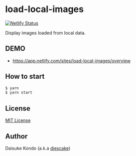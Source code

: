 # load-local-images

[![Netlify Status](https://api.netlify.com/api/v1/badges/c564b8ae-8a72-42e2-8ea1-842ab0ba068e/deploy-status)](https://app.netlify.com/sites/load-local-images/deploys)

Display images loaded from local data.

## DEMO

* https://app.netlify.com/sites/load-local-images/overview

## How to start

```sh
$ yarn
$ yarn start
```

## License

[MIT License](https://github.com/diescake/igata/blob/master/LICENSE)

## Author

Daisuke Kondo (a.k.a [diescake](https://twitter.com/diescake))
